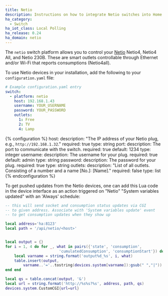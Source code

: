```yaml
---
title: Netio
description: Instructions on how to integrate Netio switches into Home Assistant.
ha_category:
  - Switch
ha_iot_class: Local Polling
ha_release: 0.24
ha_domain: netio
---
```


The `netio` switch platform allows you to control your [Netio](https://www.netio-products.com/en/overview/) Netio4, Netio4 All, and Netio 230B. These are smart outlets controllable through Ethernet and/or Wi-Fi that reports consumptions (Netio4all).

To use Netio devices in your installation, add the following to your `configuration.yaml` file:

```yaml
# Example configuration.yaml entry
switch:
  - platform: netio
    host: 192.168.1.43
    username: YOUR_USERNAME
    password: YOUR_PASSWORD
    outlets:
      1: Free
      2: TV
      4: Lamp
```

{% configuration %}
host:
  description: "The IP address of your Netio plug, e.g., `http://192.168.1.32`."
  required: true
  type: string
port:
  description: The port to communicate with the switch.
  required: true
  default: 1234
  type: integer
username:
  description: The username for your plug.
  required: true
  default: admin
  type: string
password:
  description: The password for your plug.
  required: true
  type: string
outlets:
  description: "List of all outlets. Consisting of a number and a name [No.]: [Name]."
  required: false
  type: list
{% endconfiguration %}

To get pushed updates from the Netio devices, one can add this Lua code in the device interface as an action triggered on "Netio" "System variables updated" with an 'Always' schedule:

```lua
-- this will send socket and consumption status updates via CGI
-- to given address. Associate with 'System variables update' event
-- to get consumption updates when they show up

local address='ha:8123'
local path = '/api/netio/<host>'


local output = {}
for i = 1, 4 do for _, what in pairs({'state', 'consumption',
                        'cumulatedConsumption', 'consumptionStart'}) do
    local varname = string.format('output%d_%s', i, what)
    table.insert(output,
        varname..'='..tostring(devices.system[varname]):gsub(" ","|"))
end end

local qs = table.concat(output, '&')
local url = string.format('http://%s%s?%s', address, path, qs)
devices.system.CustomCGI{url=url}
```
